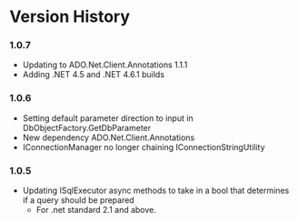 Version History
===============

### 1.0.7

* Updating to ADO.Net.Client.Annotations 1.1.1
* Adding .NET 4.5 and .NET 4.6.1 builds

### 1.0.6

* Setting default parameter direction to input in DbObjectFactory.GetDbParameter
* New dependency ADO.Net.Client.Annotations
* IConnectionManager no longer chaining IConnectionStringUtility 
  
### 1.0.5

* Updating ISqlExecutor async methods to take in a bool that determines 
  if a query should be prepared
  * For .net standard 2.1 and above.